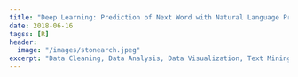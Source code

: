 ```yaml
---
title: "Deep Learning: Prediction of Next Word with Natural Language Processing"
date: 2018-06-16
tagss: [R]
header:
  image: "/images/stonearch.jpeg"
excerpt: "Data Cleaning, Data Analysis, Data Visualization, Text Mining, Deep Learning, Natural Language Processing, Shiny App"
---
```

